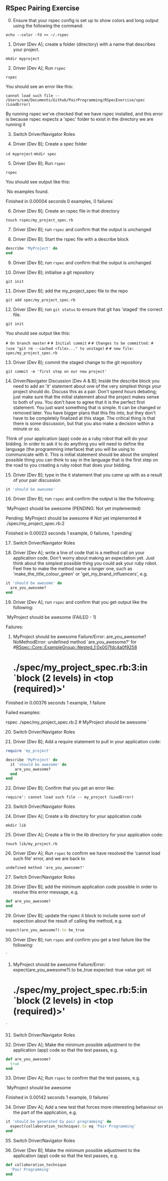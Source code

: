 RSpec Pairing Exercise
----------------

0) Ensure that your rspec config is set up to show colors and long output using the following the command:

`echo --color -fd >> ~/.rspec`

1) Driver [Dev A]; create a folder (directory) with a name that describes your project.

`mkdir myproject`

2) Driver [Dev A]; Run `rspec`

`rspec`

You should see an error like this:

`cannot load such file -- /Users/sam/Documents/Github/PairProgramming/RSpecExercise/spec (LoadError)`

By running rspec we've checked that we have rspec installed, and this error is because rspec expects a 'spec' folder to exist in the directory we are running it

3) Switch Driver/Navigator Roles

4) Driver [Dev B]; Create a spec folder

`cd myproject`
`mkdir spec`

5) Driver [Dev B]; Run `rspec` 

`rspec`

You should see output like this:

`No examples found.


Finished in 0.00004 seconds
0 examples, 0 failures`

6) Driver [Dev B]; Create an rspec file in that directory

`touch rspec/my_project_spec.rb`

7) Driver [Dev B]; run `rspec` and confirm that the output is unchanged

8) Driver [Dev B]; Start the rspec file with a describe block

```ruby
describe 'MyProject' do 
end
```

9) Driver [Dev B]; run `rspec` and confirm that the output is unchanged

10) Driver [Dev B]; initialise a git repository

`git init`

11) Driver [Dev B]; add the my_project_spec file to the repo

`git add spec/my_project_spec.rb`

12) Driver [Dev B]; run `git status` to ensure that git has 'staged' the correct file.

`git init`

You should see output like this:

`# On branch master`
`#`
`# Initial commit`
`#`
`# Changes to be committed:`
`#   (use "git rm --cached <file>..." to unstage)`
`#`
`# new file:   spec/my_project_spec.rb`

13) Driver [Dev B]; commit the staged change to the git repository

`git commit -m 'first step on our new project'`

14) Driver/Navigator Discussion [Dev A & B]; Inside the describe block you need to add an 'it' statement about one of the very simplest things your project should do.  Discuss this as a pair.  Don't spend hours debating; just make sure that the initial statement about the project makes sense to both of you. You don't have to agree that it is the perfect first statement.  You just want something that is simple.  It can be changed or removed later.  You have bigger plans that this fits into, but they don't have to be completely finalized at this stage. The critical thing is that there is some discussion, but that you also make a decision within a minute or so.

Think of your application (app) code as a ruby robot that will do your bidding.  In order to ask it to do anything you will need to define the language (the programming interface) that you will be using to communicate with it.  This is initial statement should be about the simplest possible thing you can think to say in the language that is the first step on the road to you creating a ruby robot that does your bidding.

15) Driver [Dev B]; type in the it statement that you came up with as a result of your pair discussion

```ruby 
it 'should be awesome'
```

16) Driver [Dev B]; run `rspec` and confirm the output is like the following:

`MyProject
  should be awesome (PENDING: Not yet implemented)

Pending:
  MyProject should be awesome
    # Not yet implemented
    # ./spec/my_project_spec.rb:2

Finished in 0.00023 seconds
1 example, 0 failures, 1 pending`

17) Switch Driver/Navigator Roles

18) Driver [Dev A]; write a line of code that is a method call on your application code.  Don't worry about making an expectation yet.  Just think about the simplest possible thing you could ask your ruby robot.  Feel free to make the method name a longer one, such as 'make_the_title_colour_green' or 'get_my_brand_influencers', e.g. 

```ruby
it 'should be awesome' do
  are_you_awesome?
end
```

19) Driver [Dev A]; run `rspec` and confirm that you get output like the following:

`MyProject
  should be awesome (FAILED - 1)

Failures:

  1) MyProject should be awesome
     Failure/Error: are_you_awesome?
     NoMethodError:
       undefined method `are_you_awesome?' for #<RSpec::Core::ExampleGroup::Nested_1:0x007fdc4a0f9258>
     # ./spec/my_project_spec.rb:3:in `block (2 levels) in <top (required)>'

Finished in 0.00376 seconds
1 example, 1 failure

Failed examples:

rspec ./spec/my_project_spec.rb:2 # MyProject should be awesome
`

20) Switch Driver/Navigator Roles

21) Driver [Dev B]; Add a require statement to pull in your application code:

```ruby 
require 'my_project'

describe 'MyProject' do
  it 'should be awesome' do 
    are_you_awesome?
  end
end
```

22) Driver [Dev B]; Confirm that you get an error like:

`require': cannot load such file -- my_project (LoadError)`

23) Switch Driver/Navigator Roles

24) Driver [Dev A]; Create a lib directory for your application code

`mkdir lib`

25) Driver [Dev A]; Create a file in the lib directory for your application code:

`touch lib/my_project.rb`

26) Driver [Dev A]; Run `rspec` to confirm we have resolved the 'cannot load such file' error, and we are back to 

`undefined method 'are_you_awesome?'`

27) Switch Driver/Navigator Roles

28) Driver [Dev B]; add the minimum application code possible in order to resolve this error message, e.g. 

```ruby
def are_you_awesome?
end
```

29) Driver [Dev B]; update the rspec it block to include some sort of expection about the result of calling the method, e.g.

```ruby
expect(are_you_awesome?).to be_true
```

30) Driver [Dev B]; run `rspec` and confirm you get a test failure like the following:

`
1) MyProject should be awesome
     Failure/Error: expect(are_you_awesome?).to be_true
       expected: true value
            got: nil
     # ./spec/my_project_spec.rb:5:in `block (2 levels) in <top (required)>'
`

31) Switch Driver/Navigator Roles

32) Driver [Dev A]; Make the minimum possible adjustment to the application (app) code so that the test passes, e.g. 

```ruby
def are_you_awesome?
  true
end
```

33) Driver [Dev A]; Run `rspec` to confirm that the test passes, e.g.  

`MyProject
  should be awesome

Finished in 0.00142 seconds
1 example, 0 failures`

34) Driver [Dev A]; Add a new test that forces more interesting behaviour on the part of the application, e.g. 

```ruby
it 'should be generated by pair programming' do 
  expect(collaboration_technique).to eq 'Pair Programming'
end
```

35) Switch Driver/Navigator Roles

36) Driver [Dev B]; Make the minimum possible adjustment to the application (app) code so that the test passes, e.g. 

```ruby
def collaboration_technique
  'Pair Programming'
end
```











